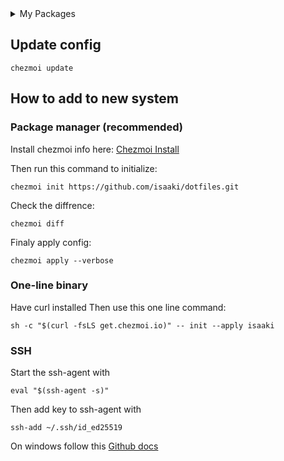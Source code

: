 <details><summary id="dependencies">My Packages</summary>
  
  - base-devel
  - greetd
  - greetd-tuigreet
  - mason
  - cpio
  - neovim
  - fzf
  - chezmoi
  - uwsm
  - gnome-keyring
  - polkit-gnome
  - seahorse
  - mpv
  - alacritty
  - btop
  - file-roller
  - kate
  - tealdeer
  - trash-cli
  - waybar
  - fuzzel
  - wlogout
  - obsidian
  - uv
  - lazygit
  - thunar
  - thunar-archive-plugin
  - thunar-shares-plugin
  - gvfs
  - gvfs-smb
  - tmux
  - youtube-music
  - plexamp
  - stremio
  - zed
  - zoxide
  - qt5ct
  - qt6ct
  - kvantum
  - breeze-icons
  - adw-gtk-theme
  - qimgv-git
  - ttf-jetbrains-mono-nerd

Pacman
```bash
sudo pacman -S --needed base-devel greetd greetd-tuigreet mason cpio neovim fzf chezmoi uwsm gnome-keyring polkit-gnome seahorse mpv alacritty btop file-roller kate tealdeer trash-cli waybar fuzzel obsidian uv lazygit thunar thunar-archive-plugin thunar-shares-plugin gvfs gvfs-smb tmux zed zoxide qt5ct qt6ct kvantum breeze-icons adw-gtk-theme ttf-jetbrains-mono-nerd
```

AUR
```bash
paru -S --needed youtube-music plexamp-appimage stremio qimgv-git wlogout
```

</details>

## Update config
```
chezmoi update
```

## How to add to new system
### Package manager (recommended)
Install chezmoi info here: [Chezmoi Install](https://www.chezmoi.io/install/)

Then run this command to initialize:
```
chezmoi init https://github.com/isaaki/dotfiles.git
```

Check the diffrence:
```
chezmoi diff
```

Finaly apply config:
```
chezmoi apply --verbose
```

### One-line binary
Have curl installed
Then use this one line command:
```
sh -c "$(curl -fsLS get.chezmoi.io)" -- init --apply isaaki
```

### SSH
Start the ssh-agent with
```
eval "$(ssh-agent -s)"
```
Then add key to ssh-agent with
```
ssh-add ~/.ssh/id_ed25519
```

On windows follow this [Github docs](https://docs.github.com/en/authentication/connecting-to-github-with-ssh/generating-a-new-ssh-key-and-adding-it-to-the-ssh-agent?platform=windows#adding-your-ssh-key-to-the-ssh-agent)
